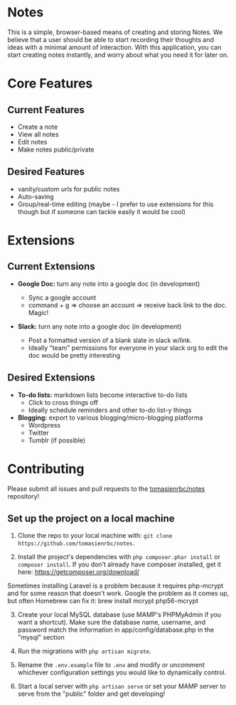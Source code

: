 # Notes

This is a simple, browser-based means of creating and storing Notes.
We believe that a user should be able to start recording their thoughts
and ideas with a minimal amount of interaction. With this application,
you can start creating notes instantly, and worry about what you need
it for later on.

# Core Features

## Current Features

- Create a note
- View all notes
- Edit notes
- Make notes public/private

## Desired Features

- vanity/custom urls for public notes
- Auto-saving
- Group/real-time editing (maybe - I prefer to use extensions for this though but if someone can tackle easily it would be cool)

# Extensions

## Current Extensions

- **Google Doc:** turn any note into a google doc (in development)
    - Sync a google account
    - command + g => choose an account => receive back link to the doc. Magic!

- **Slack:** turn any note into a google doc (in development)
    - Post a formatted version of a blank slate in slack w/link.
    - Ideally "team" permissions for everyone in your slack org to edit the doc would be pretty interesting

## Desired Extensions

- **To-do lists:** markdown lists become interactive to-do lists
    - Click to cross things off
    - Ideally schedule reminders and other to-do list-y things
- **Blogging:** export to various blogging/micro-blogging platforma
    - Wordpress
    - Twitter
    - Tumblr (if possible)

# Contributing

Please submit all issues and pull requests to the [tomasienrbc/notes](http://github.com/tomasienrbc/notes) repository!

## Set up the project on a local machine

1. Clone the repo to your local machine with: ``git clone https://github.com/tomasienrbc/notes``.

2. Install the project's dependencies with ``php composer.phar install`` or ``composer install``. If you don't already have composer installed, get it here: https://getcomposer.org/download/

Sometimes installing Laravel is a problem because it requires php-mcrypt and for some reason that doesn't work. Google the problem as it comes up, but often Homebrew can fix it: brew install mcrypt php56-mcrypt

3. Create your local MySQL database (use MAMP's PHPMyAdmin if you want a shortcut). Make sure the database name, username, and password match the information in app/config/database.php in the "mysql" section

4. Run the migrations with ``php artisan migrate``.

4. Rename the `.env.example` file to `.env` and modify or uncomment whichever configuration settings you would like to dynamically control.

5. Start a local server with ``php artisan serve`` or set your MAMP server to serve from the "public" folder and get developing!
